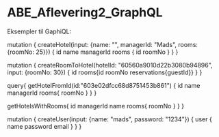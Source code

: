 # ABE_Aflevering2_GraphQL

Eksempler til GaphiQL:

mutation {
createHotel(input: {name: "", managerId: "Mads", rooms: {roomNo: 25}}) {
id
name
managerId
rooms {
id
roomNo
}
}
}

mutation {
createRoomToHotel(hotelId: "60560a9010d22b3080b94896", input: {roomNo: 30}) {
id
rooms{id roomNo reservations{guestId}}
}
}

query{
getHotelFromId(id:"603e02dfcc68d8751453b861")
{
id
name
managerId
rooms{
roomNo
}
}
}

getHotelsWithRooms{
id
managerId
name
rooms{
roomNo
}
}
}

mutation {
createUser(input: {name: "mads", password: "1234"}) {
user {
name
password
email
}
}
}
